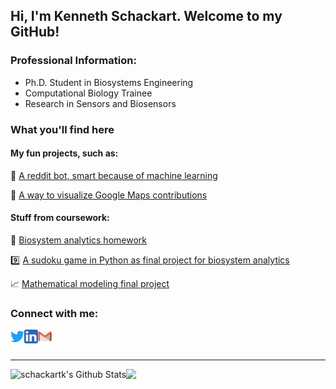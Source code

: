 ## Hi, I'm Kenneth Schackart. Welcome to my GitHub!

### Professional Information:

* Ph.D. Student in Biosystems Engineering
* Computational Biology Trainee
* Research in Sensors and Biosensors

### What you'll find here

#### My fun projects, such as:

🤖 [A reddit bot, smart because of machine learning](https://github.com/schackartk/tonkotsu_cop_bot)

🚙 [A way to visualize Google Maps contributions](https://github.com/schackartk/google_mapper)

#### Stuff from coursework:

🐍 [Biosystem analytics homework](https://github.com/schackartk/biosys-analytics)

9️⃣ [A sudoku game in Python as final project for biosystem analytics](https://github.com/schackartk/Sudoku)

📈 [Mathematical modeling final project](https://github.com/schackartk/MATH585)


### Connect with me:

[<img align="left" alt="schackartk | Twitter" width="22px" img src="https://github.com/schackartk/schackartk/raw/master/assets/twitter.png" /> ][twitter]
[<img align="left" alt="schackartk | LinkedIn" width="22px" img src="https://github.com/schackartk/schackartk/raw/master/assets/linkedin.png" />][linkedin]
[<img align="left" alt="schackartk | Gmail" width="22px" img src="https://github.com/schackartk/schackartk/raw/master/assets/gmail.png" />][gmail]

<br />
<br />

---

<img align="left" alt="schackartk's Github Stats" src="https://github-readme-stats.vercel.app/api?username=schackartk&show_icons=true&hide_border=true&theme=vue&count_private=true" />
<img align = left" src="https://github-readme-stats.vercel.app/api/top-langs/?username=schackartk&hide_border=true&theme=vue" />

[twitter]: https://twitter.com/schackartk
[linkedin]: https://linkedin.com/in/schackartk
[gmail]: mailto:schackartk1@gmail.com
[training_grant]: https://cmmbs.arizona.edu/